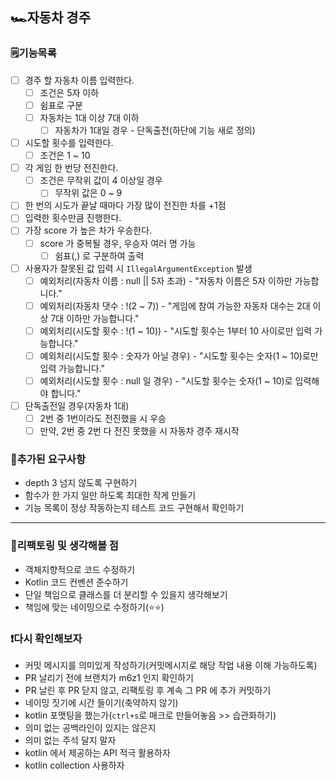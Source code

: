 ## 🏎️자동차 경주 

### 🗒️기능목록

- [ ] 경주 할 자동차 이름 입력한다.
  - [ ] 조건은 5자 이하
  - [ ] 쉼표로 구분
  - [ ] 자동차는 1대 이상 7대 이하
    - [ ] 자동차가 1대일 경우 - 단독출전(하단에 기능 새로 정의)
- [ ] 시도할 횟수를 입력한다.
  - [ ] 조건은 1 ~ 10
- [ ] 각 게임 한 번당 전진한다.
  - [ ] 조건은 무작위 값이 4 이상일 경우
    - [ ] 무작위 값은 0 ~ 9
- [ ] 한 번의 시도가 끝날 때마다 가장 많이 전진한 차를 +1점
- [ ] 입력한 횟수만큼 진행한다.
- [ ] 가장 score 가 높은 차가 우승한다.
  - [ ] score 가 중복될 경우, 우승자 여러 명 가능
    - [ ] 쉼표(,) 로 구분하여 출력
- [ ] 사용자가 잘못된 값 입력 시 `IllegalArgumentException` 발생
  - [ ] 예외처리(자동차 이름 : null || 5자 초과) - "자동차 이름은 5자 이하만 가능합니다."
  - [ ] 예외처리(자동차 댓수 : !(2 ~ 7)) - "게임에 참여 가능한 자동차 대수는 2대 이상 7대 이하만 가능합니다."
  - [ ] 예외처리(시도할 횟수 : !(1 ~ 10)) - "시도할 횟수는 1부터 10 사이로만 입력 가능합니다."
  - [ ] 예외처리(시도할 횟수 : 숫자가 아닐 경우) - "시도할 횟수는 숫자(1 ~ 10)로만 입력 가능합니다."
  - [ ] 예외처리(시도할 횟수 : null 일 경우) - "시도할 횟수는 숫자(1 ~ 10)로 입력해야 합니다."

- [ ] 단독출전일 경우(자동차 1대)
  - [ ] 2번 중 1번이라도 전진했을 시 우승
  - [ ] 만약, 2번 중 2번 다 전진 못했을 시 자동차 경주 재시작

### 📌추가된 요구사항
- depth 3 넘지 않도록 구현하기
- 함수가 한 가지 일만 하도록 최대한 작게 만들기
- 기능 목록이 정상 작동하는지 테스트 코드 구현해서 확인하기

---

### 🤔리팩토링 및 생각해볼 점
- 객체지향적으로 코드 수정하기
- Kotlin 코드 컨벤션 준수하기
- 단일 책임으로 클래스를 더 분리할 수 있을지 생각해보기
- 책임에 맞는 네이밍으로 수정하기(⭐⭐)

### ❗다시 확인해보자
- 커밋 메시지를 의미있게 작성하기(커밋메시지로 해당 작업 내용 이해 가능하도록)
- PR 날리기 전에 브랜치가 m6z1 인지 확인하기
- PR 날린 후 PR 닫지 않고, 리팩토링 후 계속 그 PR 에 추가 커밋하기
- 네이밍 짓기에 시간 들이기(축약하지 않기)
- kotlin 포맷팅을 했는가(`ctrl+s`로 매크로 만들어놓음 >> 습관화하기)
- 의미 없는 공백라인이 있지는 않은지
- 의미 없는 주석 달지 말자
- kotlin 에서 제공하는 API 적극 활용하자
- kotlin collection 사용하자
